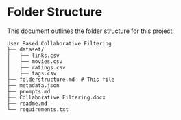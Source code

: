 # Folder Structure

This document outlines the folder structure for this project:

```
User Based Collaborative Filtering
├── dataset/
│   ├── links.csv
│   ├── movies.csv
│   ├── ratings.csv
│   ├── tags.csv
├── folderstructure.md  # This file
├── metadata.json
├── prompts.md
├── Collaborative Filtering.docx
├── readme.md
└── requirements.txt




